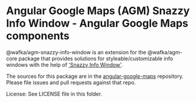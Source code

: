 Angular Google Maps (AGM) Snazzy Info Window - Angular Google Maps components
=========

@wafka/agm-snazzy-info-window is an extension for the @wafka/agm-core package that provides solutions for styleable/customizable info windows with the help of ['Snazzy Info Window'](https://github.com/atmist/snazzy-info-window).

The sources for this package are in the [angular-google-maps](https://github.com/SebastianM/angular-google-maps) repository. Please file issues and pull requests against that repo.

License: See LICENSE file in this folder.

